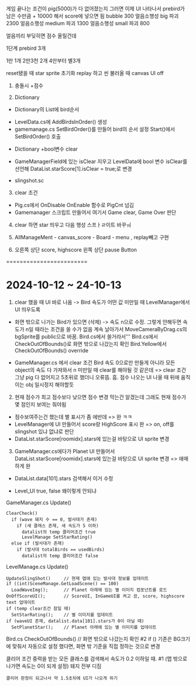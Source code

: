 
게임 끝나는 조건이 pig(5000)가 다 없어졌는지
그러면 이제 UI 나타나서 prebird가 남은 수만큼 + 10000 해서 score에 넣으면 됨
bubble 300
얼음소행성 big 파괴 2300
얼음소행성 medium 파괴 1300
얼음소행성 small 파괴 800

얼음끼리 부딪히면 점수 올릴건데


1단계
prebird 3개

1만 1개
2만3천 2개
4만부터 별3개




reset됐을 때 star sprite 초기화
replay 하고 씬 불러올 때 canvas UI off


1. 충돌시 +점수

2. Dictionary
* Dictionary의 List에 bird순서
- LevelData.cs에 AddBirdsInOrder() 생성
- gamemanage.cs SetBirdOrder()를 만들어 bird의 순서 설정
                Start()에서 SetBirdOrder() 호출

* Dictionary +bool변수 clear
- GameManagerField에 있는 isClear 지우고 LevelData에 bool 변수 isClear를 선언해 DataList.starScore[1].isClear = true;로 변경

* slingshot.sc

3. clear 조건
- Pig.cs에서 OnDisable OnEnable 함수로 PigCnt 넘김
- Gamemanager 스크립트 만들어서 여기서 Game clear, Game Over 판단

4. clear 하면 star 띄우고 다음 행성 스프ㅏㄹ이트 바꾸ㅝ

5. AllManageMent - canvas_score - Board - menu , replay빼고 구현

6. 오른쪽 상단 score, highscore
왼쪽 상단 pause Button

========================
# 2024-10-12 ~ 24-10-13
1. clear 했을 때 UI 바로 나옴 -> Bird 속도가 어떤 값 미만일 때 LevelManager에서 UI 띄우도록
- 화면 밖으로 나가는 Bird가 있으면 (삭제) -> 속도 n으로 수정. 그렇게 안해두면 속도가 n일 때라는 조건을 쓸 수가 없음 계속 날아가서
  MoveCameraByDrag.cs의 bgSprite를 public으로 바꿈. Bird.cs에서 쓸거라서'''
  Bird.cs에서 CheckOutOfBounds()로 화면 밖으로 나갔는지 확인
  Bird.Yellow에서 CheckOutOfBounds() override

- GameManager.cs 에서 clear 조건 Bird 속도 0으로만 만들게 아니라 모든 object의 속도 다 가져와서 n 미만일 때 clear를 해야될 것 같은데
  => clear 조건 그냥 pig 다 없어지고 5초뒤로 했더니 오류뜸. 흠.
  점수 나오는 UI 나올 때 뒤에 움직이는 obj 일시정지 해야할듯

2. 현재 점수가 최고 점수보다 낮으면 점수 변경 막는건 알겠는데 그래도 현재 점수가 몇 점인지 보여는 줘야됨
- 점수보여주는건 했는데 별 표시가 좀 에반데 => 완 ㅋㅋ
- LevelManager에 UI 만들어서 score랑 HighScore 표시 완
  => on, off를 slingshot 있냐 없냐로 판단
- DataList.starScore[roomidx].stars에 있는걸 바탕으로 UI sprite 변경

3. GameManager.cs에다가 Planet UI 만들어서 DataList.starScore[roomidx].stars에 있는걸 바탕으로 UI sprite 변경 => 애매하게 완
- DataList.data[101].stars 검색해서 이거 수정


* Level_UI true, false 왜이렇게 안되냐





GameManager.cs
  Update()

    ClearCheck()
      if (wave 돼지 수 == 0, 발사대가 존재)
        if (새 클래스 존재, 새 속도가 5 이하)
          datalist의 temp 클리어조건 true
          LevelManage SetStarRating()
      else if (발사대가 존재)
        if (발사대 totalBirds == usedBirds)
          datalist의 temp 클리어조건 false

LevelManage.cs
  Update()

    UpdateSlingShot()     // 현재 맵에 있는 발사대 정보를 업데이트
    if ((int)SceneManage.GetLoadScene() == 100)
      LoadWaveImg();      // Planet 아래에 있는 별 이미지 컴포넌트를 로드
    OnOffScoreUI();       // ScoreUI, InGameUI를 켜고 끔, score, highscore text 업데이트
    if (temp clear조건 참일 때)
      SetStarRating();    // 별 이미지를 업데이트
    if (waveUI 존재, datalist.data[101].stars가 0이 아닐 때)
      SetPlanetStar();    // Planet 아래에 있는 별 이미지를 업데이트

Bird.cs
  CheckOutOfBounds()      // 화면 밖으로 나갔는지 확인
    #2 if () 기존은 BG크기에 맞춰서 자동으로 설정 했다면, 화면 밖 기준을 직접 정하는 것으로 변경


  클리어 조건
    중력을 받는 모든 클래스를 검색해서 속도가 0.2 이하일 때.  #1 (맵 밖으로 나가면 속도는 0이 되게 설정)
    돼지 전부 디짐

    클리어 판정이 되고나서 약 1.5초뒤에 UI가 나오게 하기